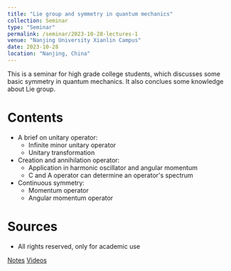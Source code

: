 ```yaml
---
title: "Lie group and symmetry in quantum mechanics"
collection: Seminar
type: "Seminar"
permalink: /seminar/2023-10-28-lectures-1
venue: "Nanjing University Xianlin Campus"
date: 2023-10-28
location: "Nanjing, China"
---
```


This is a seminar for high grade college students, which discusses some basic symmetry in quantum mechanics. 
It also conclues some knowledge about Lie group.

Contents
======
* A brief on unitary operator:
    * Infinite minor unitary operator
    * Unitary transformation
* Creation and annihilation operator: 
    * Application in harmonic oscillator and angular momentum
    * C and A operator can determine an operator's spectrum
* Continuous symmetry:
    * Momentum operator
    * Angular momentum operator

Sources 
======
* All rights reserved, only for academic use

[Notes](http://quantumopticss.github.io/files/Notes_Symmetry_QM) [Videos](http://quantumopticss.github.io/files/Notes_COMSOL)
